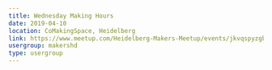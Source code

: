 ```yaml
---
title: Wednesday Making Hours
date: 2019-04-10
location: CoMakingSpace, Heidelberg
link: https://www.meetup.com/Heidelberg-Makers-Meetup/events/jkvqspyzgbnb/
usergroup: makershd
type: usergroup
---
```

